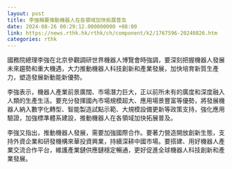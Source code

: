 ```yaml
---
layout: post
title: 李強稱要推動機器人在各領域加快拓展普及
date: 2024-08-26 00:29:12.000000000 +08:00
link: https://news.rthk.hk/rthk/ch/component/k2/1767596-20240826.htm
categories: rthk
---
```


國務院總理李強在北京參觀調研世界機器人博覽會時強調，要深刻把握機器人發展未來趨勢和重大機遇，大力推動機器人科技創新和產業發展，加快培育新質生產力，塑造發展新動能新優勢。

李強表示，機器人產業前景廣闊、市場潛力巨大，正以前所未有的廣度和深度融入人類的生產生活。要充分發揮國內市場規模超大、應用場景豐富等優勢，將發展機器人納入數字化轉型、智能製造試點示範、大規模設備更新等政策支持，強化應用驗證，加強標準體系建設，推動機器人在各領域加快拓展普及。

李強又指出，推動機器人發展，需要加強國際合作。要著力營造開放創新生態，支持外資企業和研發機構來華投資興業，持續深耕中國市場。要搭建、用好機器人產業交流合作平台，維護產業鏈供應鏈穩定暢通，更好促進全球機器人科技創新和產業發展。
